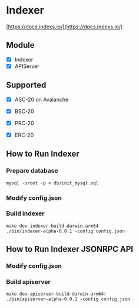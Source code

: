 # Indexer


[https://docs.indexs.io/](https://docs.indexs.io/)

## Module
- [x] Indexer
- [x] APIServer

## Supported
- [x] ASC-20 on Avalanche
- [x] BSC-20
- [x] PRC-20 
- [x] ERC-20 


## How to Run Indexer

### Prepare database

```
mysql -uroot -p < db/init_mysql.sql
```

### Modify config.json

### Build indexer
```
make dev-indexer-build-darwin-arm64
./bin/indexer-alpha-0.0.1 -config config.json
```


## How to Run Indexer JSONRPC API
### Modify config.json

### Build apiserver
```
make dev-apiserver-build-darwin-arm64:
./bin/apiserver-alpha-0.0.1 -config config.json
```



